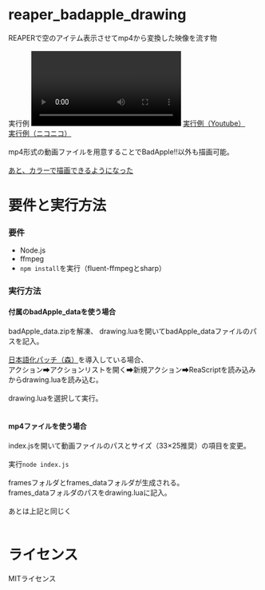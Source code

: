 <h1>reaper_badapple_drawing</h1>
REAPERで空のアイテム表示させてmp4から変換した映像を流す物
<br><br>
実行例
<video class="demo" src="https://github.com/user-attachments/assets/0837c8d3-1462-4c09-a26c-a0b067f4d4e2"></video>
<a href="https://www.youtube.com/watch?v=Cpo9RPN1bbQ">実行例（Youtube）</a>
<br>
<a href="https://www.nicovideo.jp/watch/sm44343220">実行例（ニコニコ）</a>
<br><br>
mp4形式の動画ファイルを用意することでBadApple!!以外も描画可能。
<br><br>
<a href="https://www.nicovideo.jp/watch/sm45003861">あと、カラーで描画できるようになった</a>
<h1>要件と実行方法</h1>
<h3>要件</h3>
<ul>
    <li>Node.js</li>
    <li>ffmpeg</li>
    <li><code>npm install</code>を実行（fluent-ffmpegとsharp）</li>
</ul>
<h3>実行方法</h3>
<h4>付属のbadApple_dataを使う場合</h4>
badApple_data.zipを解凍、
drawing.luaを開いてbadApple_dataファイルのパスを記入。
<br><br>
<a href="https://github.com/Phroneris/ReaperJPN-Phroneris">日本語化パッチ（森）</a>を導入している場合、
<br>
アクション➡アクションリストを開く➡新規アクション➡ReaScriptを読み込み
<br>
からdrawing.luaを読み込む。
<br><br>
drawing.luaを選択して実行。
<br><br>
<h4>mp4ファイルを使う場合</h4>
index.jsを開いて動画ファイルのパスとサイズ（33×25推奨）の項目を変更。
<br><br>
実行<code>node index.js</code>
<br><br>
framesフォルダとframes_dataフォルダが生成される。
<br>
frames_dataフォルダのパスをdrawing.luaに記入。
<br><br>
あとは上記と同じく
<br><br>
<h1>ライセンス</h1>
MITライセンス
